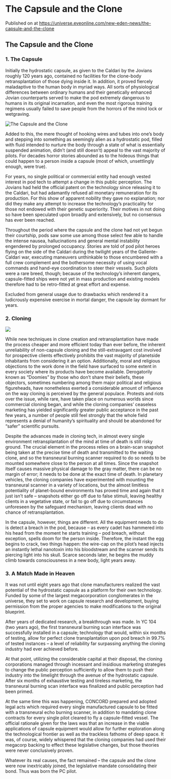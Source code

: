 # The Capsule and the Clone
Published on  at https://universe.eveonline.com/new-eden-news/the-capsule-and-the-clone

## The Capsule and the Clone

###  1\. The Capsule

Initially the hydrostatic capsule, as given to the Caldari by the Jovians roughly 120 years ago, contained no facilities for the clone-body retransplantation of those dying inside it. In addition, it proved fiercely maladaptive to the human body in myriad ways. All sorts of physiological differences between ordinary humans and their genetically enhanced Jovian counterparts served to make the pod extremely dangerous to humans in its original incarnation, and even the most rigorous training regimens usually failed to save people from the horrors of the mind lock or wetgraving.

![The Capsule and the Clone](https://web.ccpgamescdn.com/fiction/eveonline/scientific/capsuleandclone.jpg#left)

Added to this, the mere thought of hooking wires and tubes into one’s body and stepping into something as seemingly alien as a hydrostatic pod, filled with fluid intended to nurture the body through a state of what is essentially suspended animation, didn’t (and still doesn’t) appeal to the vast majority of pilots. For decades horror stories abounded as to the hideous things that could happen to a person inside a capsule (most of which, unsettlingly enough, were true).

For years, no single political or commercial entity had enough vested interest in pod tech to attempt a change in this public perception. The Jovians had held the official patent on the technology since releasing it to the Caldari, but had adamantly refused all monetary remuneration for its production. For this show of apparent nobility they gave no explanation; nor did they make any attempt to increase the technology’s practicality for those not endowed with their genetic superiority. Their motives in not doing so have been speculated upon broadly and extensively, but no consensus has ever been reached.

Throughout the period where the capsule and the clone had not yet begun their courtship, pods saw some use among those select few able to handle the intense nausea, hallucinations and general mental instability engendered by prolonged occupancy. Stories are told of pod pilot heroes flying on the side of the Caldari during the twilight years of the Gallente-Caldari war, executing maneuvers unthinkable to those encumbered with a full crew complement and the bothersome necessity of using vocal commands and hand-eye coordination to steer their vessels. Such pilots were a rare breed, though; because of the technology’s inherent dangers, capsule-fitted ships were not yet in mass production and existing models therefore had to be retro-fitted at great effort and expense.

Excluded from general usage due to drawbacks which rendered it a ludicrously expensive exercise in mortal danger, the capsule lay dormant for years.

###  2\. Cloning

![](https://web.ccpgamescdn.com/newssystem/media/62945/1/cloning.jpg#left)

While new techniques in clone creation and retransplantation have made the process cheaper and more efficient today than ever before, the inherent unreliability of non-capsule cloning and the still-extravagant cost involved for prospective clients effectively prohibits the vast majority of planetside inhabitants from considering it an option. Additionally, moral and religious objections to the work done in the field have surfaced to some extent in every society where its products have become available. Derogatorily known as “Doomies” by those who don’t share their beliefs, these objectors, sometimes numbering among them major political and religious figureheads, have nonetheless exerted a considerable amount of influence on the way cloning is perceived by the general populace. Protests and riots over the issue, while rare, have taken place on numerous worlds since commercial cloning began, and while the cloning companies’ ceaseless marketing has yielded significantly greater public acceptance in the past few years, a number of people still feel strongly that the whole field represents a denial of humanity’s spirituality and should be abandoned for “safer” scientific pursuits.

Despite the advances made in cloning tech, in almost every single environment retransplantation of the mind at time of death is still risky ground. The crucial element in the process relies on a brain-scan snapshot being taken at the precise time of death and transmitted to the waiting clone, and so the transneural burning scanner required to do so needs to be mounted somewhere close to the person at all times. Since the snapshot itself causes massive physical damage to the gray matter, there can be no margin of error; it needs to be done at the exact time of death. In planetary vehicles, the cloning companies have experimented with mounting the transneural scanner in a variety of locations, but the almost limitless potentiality of planet-bound environments has proved time and again that it just isn’t safe – snapshots either go off due to false stimuli, leaving healthy clients in a vegetative state, or fail to go off due to circumstances unforeseen by the safeguard mechanism, leaving clients dead with no chance of retransplantation.

In the capsule, however, things are different. All the equipment needs to do is detect a breach in the pod, because – as every cadet has hammered into his head from the moment he starts training – pod breach, without exception, spells doom for the person inside. Therefore, the instant the egg begins to crack, two things happen: the wire-cap on the pilot’s head injects an instantly lethal nanotoxin into his bloodstream and the scanner sends its piercing light into his skull. Scarce seconds later, he begins the muddy climb towards consciousness in a new body, light years away.

###  3\. A Match Made in Heaven

It was not until eight years ago that clone manufacturers realized the vast potential of the hydrostatic capsule as a platform for their own technology. Funded by some of the largest megacorporation conglomerates in the universe, they set to work on capsule research and development, buying permission from the proper agencies to make modifications to the original blueprint.

After years of dedicated research, a breakthrough was made. In YC 104 (two years ago), the first transneural burning scan interface was successfully installed in a capsule; technology that would, within six months of testing, allow for perfect clone transplantation upon pod breach in 99.7% of tested instances – a level of reliability far surpassing anything the cloning industry had ever achieved before.

At that point, utilizing the considerable capital at their disposal, the cloning corporations managed through incessant and insidious marketing strategies to change the public perception sufficiently to allow them to push their industry into the limelight through the avenue of the hydrostatic capsule. After six months of exhaustive testing and tireless marketing, the transneural burning scan interface was finalized and public perception had been primed.

At the same time this was happening, CONCORD prepared and adopted legal acts which required every single manufactured capsule to be fitted with a transneural echo burning scanner, in addition to mandating clone contracts for every single pilot cleared to fly a capsule-fitted vessel. The official rationale given for the laws was that an increase in the viable applications of capsule equipment would allow for further exploration along the technological frontier as well as the trackless fathoms of deep space. It was, of course, widely whispered that the cloning companies had used their megacorp backing to effect these legislative changes, but those theories were never conclusively proven.

Whatever its real causes, the fact remained – the capsule and the clone were now inextricably joined, the legislative mandate consolidating their bond. Thus was born the PC pilot.
